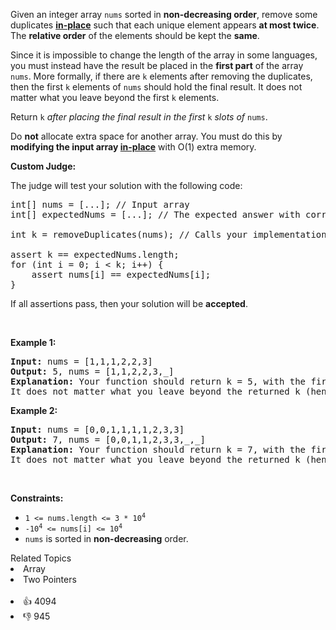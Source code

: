 <p>Given an integer array <code>nums</code> sorted in <strong>non-decreasing order</strong>, remove some duplicates <a href="https://en.wikipedia.org/wiki/In-place_algorithm" target="_blank"><strong>in-place</strong></a> such that each unique element appears <strong>at most twice</strong>. The <strong>relative order</strong> of the elements should be kept the <strong>same</strong>.</p>

<p>Since it is impossible to change the length of the array in some languages, you must instead have the result be placed in the <strong>first part</strong> of the array <code>nums</code>. More formally, if there are <code>k</code> elements after removing the duplicates, then the first <code>k</code> elements of <code>nums</code>&nbsp;should hold the final result. It does not matter what you leave beyond the first&nbsp;<code>k</code>&nbsp;elements.</p>

<p>Return <code>k</code><em> after placing the final result in the first </em><code>k</code><em> slots of </em><code>nums</code>.</p>

<p>Do <strong>not</strong> allocate extra space for another array. You must do this by <strong>modifying the input array <a href="https://en.wikipedia.org/wiki/In-place_algorithm" target="_blank">in-place</a></strong> with O(1) extra memory.</p>

<p><strong>Custom Judge:</strong></p>

<p>The judge will test your solution with the following code:</p>

<pre>
int[] nums = [...]; // Input array
int[] expectedNums = [...]; // The expected answer with correct length

int k = removeDuplicates(nums); // Calls your implementation

assert k == expectedNums.length;
for (int i = 0; i &lt; k; i++) {
    assert nums[i] == expectedNums[i];
}
</pre>

<p>If all assertions pass, then your solution will be <strong>accepted</strong>.</p>

<p>&nbsp;</p> 
<p><strong class="example">Example 1:</strong></p>

<pre>
<strong>Input:</strong> nums = [1,1,1,2,2,3]
<strong>Output:</strong> 5, nums = [1,1,2,2,3,_]
<strong>Explanation:</strong> Your function should return k = 5, with the first five elements of nums being 1, 1, 2, 2 and 3 respectively.
It does not matter what you leave beyond the returned k (hence they are underscores).
</pre>

<p><strong class="example">Example 2:</strong></p>

<pre>
<strong>Input:</strong> nums = [0,0,1,1,1,1,2,3,3]
<strong>Output:</strong> 7, nums = [0,0,1,1,2,3,3,_,_]
<strong>Explanation:</strong> Your function should return k = 7, with the first seven elements of nums being 0, 0, 1, 1, 2, 3 and 3 respectively.
It does not matter what you leave beyond the returned k (hence they are underscores).
</pre>

<p>&nbsp;</p> 
<p><strong>Constraints:</strong></p>

<ul> 
 <li><code>1 &lt;= nums.length &lt;= 3 * 10<sup>4</sup></code></li> 
 <li><code>-10<sup>4</sup> &lt;= nums[i] &lt;= 10<sup>4</sup></code></li> 
 <li><code>nums</code> is sorted in <strong>non-decreasing</strong> order.</li> 
</ul>

<div><div>Related Topics</div><div><li>Array</li><li>Two Pointers</li></div></div><br><div><li>👍 4094</li><li>👎 945</li></div>